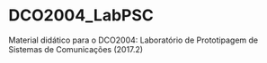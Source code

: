 # DCO2004_LabPSC
Material didático para o DCO2004: Laboratório de Prototipagem de Sistemas de Comunicações (2017.2)
